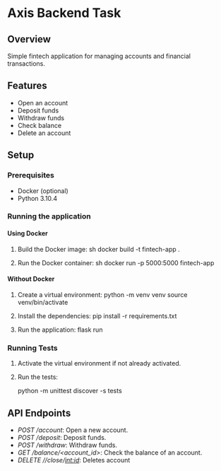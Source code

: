 # Axis Backend Task

## Overview
Simple fintech application for managing accounts and financial transactions.

## Features
- Open an account
- Deposit funds
- Withdraw funds
- Check balance
- Delete an account

## Setup

### Prerequisites
- Docker (optional)
- Python 3.10.4

### Running the application

#### Using Docker
1. Build the Docker image:
    sh
    docker build -t fintech-app .
    
2. Run the Docker container:
    sh
    docker run -p 5000:5000 fintech-app
    

#### Without Docker
1. Create a virtual environment:
    python -m venv venv
    source venv/bin/activate
    
2. Install the dependencies:
    pip install -r requirements.txt
    
3. Run the application:
    flask run
    

### Running Tests
1. Activate the virtual environment if not already activated.
2. Run the tests:

    python -m unittest discover -s tests
    

## API Endpoints

- *POST /account*: Open a new account.
- *POST /deposit*: Deposit funds.
- *POST /withdraw*: Withdraw funds.
- *GET /balance/<account_id>*: Check the balance of an account.
- *DELETE //close/<int:id>*: Deletes account 